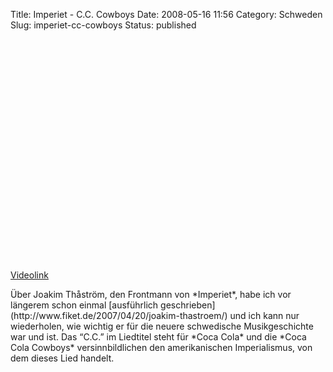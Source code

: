 Title: Imperiet - C.C. Cowboys
Date: 2008-05-16 11:56
Category: Schweden
Slug: imperiet-cc-cowboys
Status: published

<p>
<object width="425" height="355">
<param name="movie" value="http://www.youtube.com/v/W3QxXNXZr-4&amp;hl=en"></param><param name="wmode" value="transparent"></param>

<embed src="http://www.youtube.com/v/W3QxXNXZr-4&amp;hl=en" type="application/x-shockwave-flash" wmode="transparent" width="425" height="355">
</embed>
</object>
  
[Videolink](http://youtube.com/watch?v=W3QxXNXZr-4)

</p>
Über Joakim Thåström, den Frontmann von *Imperiet*, habe ich vor
längerem schon einmal [ausführlich
geschrieben](http://www.fiket.de/2007/04/20/joakim-thastroem/) und ich
kann nur wiederholen, wie wichtig er für die neuere schwedische
Musikgeschichte war und ist. Das “C.C.” im Liedtitel steht für *Coca
Cola* und die *Coca Cola Cowboys* versinnbildlichen den amerikanischen
Imperialismus, von dem dieses Lied handelt.

